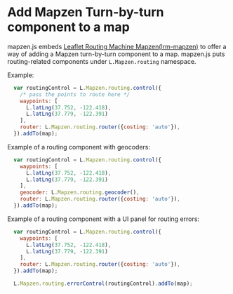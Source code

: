 # Add Mapzen Turn-by-turn component to a map

mapzen.js embeds [Leaflet Routing Machine Mapzen(lrm-mapzen)](https://github.com/mapzen/lrm-mapzen) to offer a way of adding a Mapzen turn-by-turn component to a map. mapzen.js puts routing-related components under `L.Mapzen.routing` namespace.

Example:

```javascript
  var routingControl = L.Mapzen.routing.control({
    /* pass the points to route here */
    waypoints: [
      L.latLng(37.752, -122.418),
      L.latLng(37.779, -122.391)
    ],
    router: L.Mapzen.routing.router({costing: 'auto'}),
  }).addTo(map);


```

Example of a routing component with geocoders:

```javascript
  var routingControl = L.Mapzen.routing.control({
    waypoints: [
      L.latLng(37.752, -122.418),
      L.latLng(37.779, -122.391)
    ],
    geocoder: L.Mapzen.routing.geocoder(),
    router: L.Mapzen.routing.router({costing: 'auto'}),
  }).addTo(map);


```

Example of a routing component with a UI panel for routing errors:

```javascript
  var routingControl = L.Mapzen.routing.control({
    waypoints: [
      L.latLng(37.752, -122.418),
      L.latLng(37.779, -122.391)
    ],
    router: L.Mapzen.routing.router({costing: 'auto'}),
  }).addTo(map);

  L.Mapzen.routing.errorControl(routingControl).addTo(map);

```